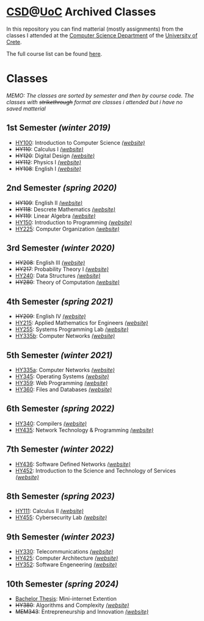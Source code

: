 # [CSD](https://csd.uoc.gr)@[UoC](https://www.uoc.gr/) Archived Classes
In this repository you can find matterial (mostly assignments) from the classes I attended at the [Computer Science Department](https://csd.uoc.gr) of the [University of Crete](https://www.uoc.gr/).

The full course list can be found [here](https://www.csd.uoc.gr/CSD/index.jsp?content=courses_catalog&openmenu=demoAcc3&lang=en).
# Classes
*MEMO: The classes are sorted by semester and then by course code. The classes with ~~strikethrough~~ format are classes i attended but i have no saved matterial*
## 1st Semester *(winter 2019)*
- [HY100](/HY100/): Introduction to Computer Science *[(website)](https://csd.uoc.gr/~hy100/)*
- ~~HY110~~: Calculus I *[(website)](https://csd.uoc.gr/~hy110/)*
- ~~HY120~~: Digital Design	*[(website)](https://csd.uoc.gr/~hy120/index19f.html)*
- ~~HY112~~: Physics I *[(website)](https://csd.uoc.gr/~hy112/)*
- ~~HY108~~: English I *[(website)](https://csd.uoc.gr/~hy108/)*

## 2nd Semester *(spring 2020)*

- ~~HY109~~: English II *[(website)](https://csd.uoc.gr/~hy109/)*
- ~~HY118~~: Descrete Mathematics *[(website)](http://users.ics.forth.gr/~argyros/cs118diary)*
- ~~HY119~~: Linear Algebra *[(website)](https://csd.uoc.gr/~hy119/)*
- [HY150](/HY150/): Introduction to Programming *[(website)](https://csd.uoc.gr/~hy150a/)*
- [HY225](HY225): Computer Organization *[(website)](https://csd.uoc.gr/~hy225/index20a.html)*

## 3rd Semester *(winter 2020)*

- ~~HY208~~: English III *[(website)](https://csd.uoc.gr/~hy208/)*
- ~~HY217~~: Probability Theory I *[(website)](https://csd.uoc.gr/~hy217/)*
- [HY240](/HY240/): Data Structures *[(website)](https://csd.uoc.gr/~hy240/)*
- ~~HY280~~: Theory of Computation *[(website)](https://csd.uoc.gr/~hy280/)*

## 4th Semester *(spring 2021)*

- ~~HY209~~: English IV *[(website)](https://csd.uoc.gr/~hy209/)*
- [HY215](/HY215/): Applied Mathematics for Engineers *[(website)](https://csd.uoc.gr/~hy215/)*
- [HY255](/HY255/): Systems Programming Lab *[(website)](https://csd.uoc.gr/~hy255/)*
- [HY335b](/HY335b/): Computer Networks *[(website)](https://csd.uoc.gr/~hy335b/)*

## 5th Semester *(winter 2021)*

- [HY335a](/HY335a/): Computer Networks *[(website)](https://csd.uoc.gr/~hy335a/)*
- [HY345](/HY345/): Operating Systems *[(website)](https://csd.uoc.gr/~hy345/)*
- [HY359](/HY359/): Web Programming *[(website)](https://csd.uoc.gr/~hy359/)*
- [HY360](/HY360/): Files and Databases *[(website)](https://csd.uoc.gr/~hy360/)*

## 6th Semester *(spring 2022)*

- [HY340](/HY340/): Compilers *[(website)](https://csd.uoc.gr/~hy340/)*
- [HY435](/HY435/): Network Technology & Programming *[(website)](https://csd.uoc.gr/~hy435/)*

## 7th Semester *(winter 2022)*

- [HY436](/HY436/): Software Defined Networks *[(website)](https://github.com/papastam/HY436)*
- [HY452](/HY425/): Introduction to the Science and Technology of Services *[(website)](https://csd.uoc.gr/~hy452/)*

## 8th Semester *(spring 2023)*

- [HY111](/HY111/): Calculus II *[(website)](https://csd.uoc.gr/~hy111/)*
- [HY455](/HY455/): Cybersecurity Lab *[(website)](https://csd.uoc.gr/~hy455/)*

## 9th Semester *(winter 2023)*

- [HY330](/HY330/): Telecommunications *[(website)](https://csd.uoc.gr/~hy330/)*
- [HY425](/HY425/): Computer Architecture *[(website)](https://csd.uoc.gr/~hy425/)*
- [HY352](/HY352/): Software Engeneering *[(website)](https://csd.uoc.gr/~hy352/)*

## 10th Semester *(spring 2024)*

- [Bachelor Thesis](/mini_internet_extention/): Mini-internet Extention
- ~~HY380~~: Algorithms and Complexity *[(website)](https://csd.uoc.gr/~hy380/)*
- ~~MEM343~~: Entrepreneurship and Innovation *[(website)](http://www.math.uoc.gr/el/mem343.html)*